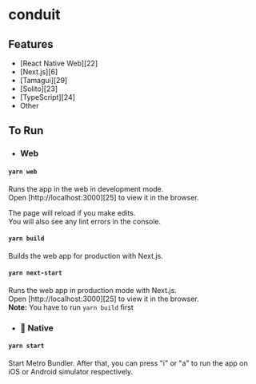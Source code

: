 # conduit

## Features

- [React Native Web][22]
- [Next.js][6]
- [Tamagui][29]
- [Solito][23]
- [TypeScript][24]
- Other

## To Run

- ### **Web**

#### `yarn web`

Runs the app in the web in development mode.\
Open [http://localhost:3000][25] to view it in the browser.

The page will reload if you make edits.\
You will also see any lint errors in the console.

#### `yarn build`

Builds the web app for production with Next.js.

#### `yarn next-start`

Runs the web app in production mode with Next.js. \
Open [http://localhost:3000][25] to view it in the browser. \
**Note:** You have to run `yarn build` first

- ### 📱 **Native**

#### `yarn start`

Start Metro Bundler. After that, you can press "i" or "a" to run the app on iOS or Android simulator respectively.
